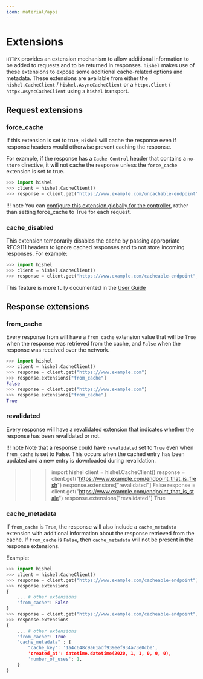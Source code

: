 ```yaml
---
icon: material/apps
---
```


# Extensions

`HTTPX` provides an extension mechanism to allow additional information 
to be added to requests and to be returned in responses. `hishel` makes use
of these extensions to expose some additional cache-related options and metadata.
These extensions are available from either the `hishel.CacheClient` / 
`hishel.AsyncCacheClient` or a `httpx.Client` / `httpx.AsyncCacheClient`
using a `hishel` transport.

## Request extensions

### force_cache

If this extension is set to true, `Hishel` will cache the response even if response headers
would otherwise prevent caching the response.

For example, if the response has a `Cache-Control` header that contains a `no-store` directive, it will not cache the response unless the `force_cache` extension is set to true.

```python
>>> import hishel
>>> client = hishel.CacheClient()
>>> response = client.get("https://www.example.com/uncachable-endpoint", extensions={"force_cache": True})
```

!!! note
    You can [configure this extension globally for the controller](controllers.md#force-caching), rather than setting force_cache to True for each request.

### cache_disabled 

This extension temporarily disables the cache by passing appropriate RFC9111 headers to
ignore cached responses and to not store incoming responses. For example:

```python
>>> import hishel
>>> client = hishel.CacheClient()
>>> response = client.get("https://www.example.com/cacheable-endpoint", extensions={"cache_disabled": True})

```
This feature is more fully documented in the [User Guide](../userguide.md#temporarily-disabling-the-cache)

## Response extensions

### from_cache 

Every response from  will have a `from_cache` extension value that will be `True` when the response was retrieved
from the cache, and `False` when the response was received over the network.

```python
>>> import hishel
>>> client = hishel.CacheClient()
>>> response = client.get("https://www.example.com")
>>> response.extensions["from_cache"]
False
>>> response = client.get("https://www.example.com")
>>> response.extensions["from_cache"]
True
```

### revalidated

Every response will have a revalidated extension that indicates whether the response has been revalidated or not.

!!! note
    Note that a response could have `revalidated` set to `True` even when `from_cache` is set to False. This occurs when the cached entry has been updated and a new entry is downloaded during revalidation.

>>> import hishel
>>> client = hishel.CacheClient()
>>> response = client.get("https://www.example.com/endpoint_that_is_fresh")
>>> response.extensions["revalidated"]
False
>>> response = client.get("https://www.example.com/endpoint_that_is_stale")
>>> response.extensions["revalidated"]
True


### cache_metadata

If `from_cache` is `True`, the response will also include a `cache_metadata` extension with additional information about 
the response retrieved from the cache. If `from_cache` is `False`, then `cache_metadata` will not
be present in the response extensions.

Example:

```python
>>> import hishel
>>> client = hishel.CacheClient()
>>> response = client.get("https://www.example.com/cacheable-endpoint")
>>> response.extensions
{
    ... # other extensions
    "from_cache": False
}
>>> response = client.get("https://www.example.com/cacheable-endpoint")
>>> response.extensions
{
    ... # other extensions
    "from_cache": True
    "cache_metadata" : {
        "cache_key': '1a4c648c9a61adf939eef934a73e0cbe',
        'created_at': datetime.datetime(2020, 1, 1, 0, 0, 0),
        'number_of_uses': 1,
    }
}
```

